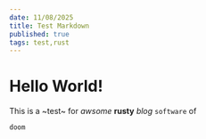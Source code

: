 ```yaml
---
date: 11/08/2025
title: Test Markdown
published: true
tags: test,rust
---
```


# Hello World!

This is a ~test~ for _awsome_ **rusty** _blog_ `software` of

```
doom
```
